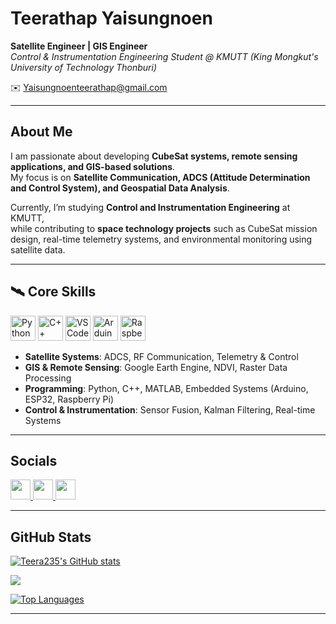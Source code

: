 # Teerathap Yaisungnoen  
**Satellite Engineer | GIS Engineer**  
*Control & Instrumentation Engineering Student @ KMUTT (King Mongkut's University of Technology Thonburi)*  

✉️ [Yaisungnoenteerathap@gmail.com](mailto:Yaisungnoenteerathap@gmail.com)  

---

## About Me  
I am passionate about developing **CubeSat systems, remote sensing applications, and GIS-based solutions**.  
My focus is on **Satellite Communication, ADCS (Attitude Determination and Control System), and Geospatial Data Analysis**.  

Currently, I’m studying **Control and Instrumentation Engineering** at KMUTT,  
while contributing to **space technology projects** such as CubeSat mission design, real-time telemetry systems, and environmental monitoring using satellite data.  

---

## 🛰️ Core Skills  

<p align="left">
<a href="https://www.python.org/" target="_blank" rel="noreferrer"><img src="https://raw.githubusercontent.com/danielcranney/readme-generator/main/public/icons/skills/python-colored.svg" width="40" height="40" alt="Python" /></a>
<a href="https://docs.microsoft.com/en-us/cpp/?view=msvc-170" target="_blank" rel="noreferrer"><img src="https://raw.githubusercontent.com/danielcranney/readme-generator/main/public/icons/skills/cplusplus-colored.svg" width="40" height="40" alt="C++" /></a>
<a href="https://code.visualstudio.com/" target="_blank" rel="noreferrer"><img src="https://raw.githubusercontent.com/danielcranney/readme-generator/main/public/icons/skills/visualstudiocode.svg" width="40" height="40" alt="VS Code" /></a>
<a href="https://store.arduino.cc/" target="_blank" rel="noreferrer"><img src="https://raw.githubusercontent.com/danielcranney/readme-generator/main/public/icons/skills/arduino-colored.svg" width="40" height="40" alt="Arduino" /></a>
<a href="https://www.raspberrypi.org/" target="_blank" rel="noreferrer"><img src="https://raw.githubusercontent.com/danielcranney/readme-generator/main/public/icons/skills/raspberrypi-colored.svg" width="40" height="40" alt="Raspberry Pi" /></a>
</p>

- **Satellite Systems**: ADCS, RF Communication, Telemetry & Control  
- **GIS & Remote Sensing**: Google Earth Engine, NDVI, Raster Data Processing  
- **Programming**: Python, C++, MATLAB, Embedded Systems (Arduino, ESP32, Raspberry Pi)  
- **Control & Instrumentation**: Sensor Fusion, Kalman Filtering, Real-time Systems  

---

## Socials  

<p align="left"> 
<a href="https://discord.com/users/jos8872" target="_blank" rel="noreferrer"> <img src="https://raw.githubusercontent.com/danielcranney/readme-generator/main/public/icons/socials/discord.svg" width="32" height="32" /> </a> 
<a href="https://www.github.com/Teera235" target="_blank" rel="noreferrer"> <img src="https://raw.githubusercontent.com/danielcranney/readme-generator/main/public/icons/socials/github.svg" width="32" height="32" /> </a> 
<a href="http://www.instagram.com/texratape_" target="_blank" rel="noreferrer"> <img src="https://raw.githubusercontent.com/danielcranney/readme-generator/main/public/icons/socials/instagram.svg" width="32" height="32" /> </a> 
</p>

---

## GitHub Stats  

<a href="http://www.github.com/Teera235"><img src="https://github-readme-stats.vercel.app/api?username=Teera235&show_icons=true&count_private=true&title_color=22c55e&text_color=ffffff&icon_color=84cc16&bg_color=1c1917&hide_border=true" alt="Teera235's GitHub stats" /></a>  

<a href="http://www.github.com/Teera235"><img src="https://github-readme-streak-stats.herokuapp.com/?user=Teera235&stroke=ffffff&background=1c1917&ring=22c55e&fire=22c55e&currStreakNum=ffffff&currStreakLabel=22c55e&sideNums=ffffff&sideLabels=ffffff&dates=ffffff&hide_border=true" /></a>  

<a href="https://github.com/Teera235" align="left"><img src="https://github-readme-stats.vercel.app/api/top-langs/?username=Teera235&langs_count=10&title_color=22c55e&text_color=ffffff&icon_color=84cc16&bg_color=1c1917&hide_border=true&locale=en&custom_title=Top%20%Languages" alt="Top Languages" /></a>  

---
